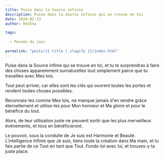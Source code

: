 ```yaml
---
title: Puise dans la Source infinie
description: Puise dans la Source infinie qui se trouve en toi
date: 2024-02-13
author: HelEna

tags: 
 
  - Pensée du jour
  
permalink: "posts/{{ title | slugify }}/index.html"
---
```



Puise dans la Source infinie qui se trouve en toi, et tu te surprendras à faire des choses apparemment surnaturelles tout simplement parce que tu travailles avec Mes lois.

Tout peut arriver, car elles sont les clés qui ouvrent toutes les portes et rendent toutes choses possibles.

Reconnais-les comme Mes lois, ne manque jamais d'en rendre grâce éternellement et utilise-les pour Mon honneur et Ma gloire et pour le bénéfice du tout.

Alors, de leur utilisation juste ne peuvent sortir que les plus merveilleux événements, et tous en bénéficieront.

 
Le pouvoir, sous la conduite de Je suis est Harmonie et Beauté.
L'intelligence Infinie que Je suis, tiens toute la création dans Ma main, et tu fais partie de ce Tout en tant que Tout. Fonds-toi avec lui, et trouves-y ta juste place.
